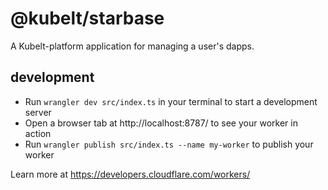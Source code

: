 # @kubelt/starbase

A Kubelt-platform application for managing a user's dapps.

## development

- Run `wrangler dev src/index.ts` in your terminal to start a development server
- Open a browser tab at http://localhost:8787/ to see your worker in action
- Run `wrangler publish src/index.ts --name my-worker` to publish your worker

Learn more at https://developers.cloudflare.com/workers/
